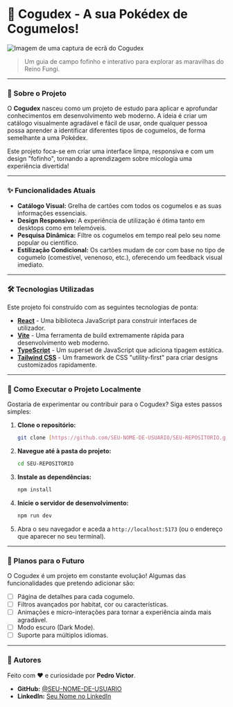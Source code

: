 # 🍄 Cogudex - A sua Pokédex de Cogumelos!

![Imagem de uma captura de ecrã do Cogudex](https://placehold.co/800x400/FFDDD8/44403c?text=Adicione+aqui+um+screenshot+do+seu+app!)
> Um guia de campo fofinho e interativo para explorar as maravilhas do Reino Fungi.

---

### 🌿 Sobre o Projeto

O **Cogudex** nasceu como um projeto de estudo para aplicar e aprofundar conhecimentos em desenvolvimento web moderno. A ideia é criar um catálogo visualmente agradável e fácil de usar, onde qualquer pessoa possa aprender a identificar diferentes tipos de cogumelos, de forma semelhante a uma Pokédex.

Este projeto foca-se em criar uma interface limpa, responsiva e com um design "fofinho", tornando a aprendizagem sobre micologia uma experiência divertida!

---

### ✨ Funcionalidades Atuais

* **Catálogo Visual:** Grelha de cartões com todos os cogumelos e as suas informações essenciais.
* **Design Responsivo:** A experiência de utilização é ótima tanto em desktops como em telemóveis.
* **Pesquisa Dinâmica:** Filtre os cogumelos em tempo real pelo seu nome popular ou científico.
* **Estilização Condicional:** Os cartões mudam de cor com base no tipo de cogumelo (comestível, venenoso, etc.), oferecendo um feedback visual imediato.

---

### 🛠️ Tecnologias Utilizadas

Este projeto foi construído com as seguintes tecnologias de ponta:

* **[React](https://react.dev/)** - Uma biblioteca JavaScript para construir interfaces de utilizador.
* **[Vite](https://vitejs.dev/)** - Uma ferramenta de build extremamente rápida para desenvolvimento web moderno.
* **[TypeScript](https://www.typescriptlang.org/)** - Um superset de JavaScript que adiciona tipagem estática.
* **[Tailwind CSS](https://tailwindcss.com/)** - Um framework de CSS "utility-first" para criar designs customizados rapidamente.

---

### 🚀 Como Executar o Projeto Localmente

Gostaria de experimentar ou contribuir para o Cogudex? Siga estes passos simples:

1.  **Clone o repositório:**
    ```bash
    git clone [https://github.com/SEU-NOME-DE-USUARIO/SEU-REPOSITORIO.git](https://github.com/SEU-NOME-DE-USUARIO/SEU-REPOSITORIO.git)
    ```

2.  **Navegue até à pasta do projeto:**
    ```bash
    cd SEU-REPOSITORIO
    ```

3.  **Instale as dependências:**
    ```bash
    npm install
    ```

4.  **Inicie o servidor de desenvolvimento:**
    ```bash
    npm run dev
    ```

5.  Abra o seu navegador e aceda a `http://localhost:5173` (ou o endereço que aparecer no seu terminal).

---

### 🔮 Planos para o Futuro

O Cogudex é um projeto em constante evolução! Algumas das funcionalidades que pretendo adicionar são:

* [ ] Página de detalhes para cada cogumelo.
* [ ] Filtros avançados por habitat, cor ou características.
* [ ] Animações e micro-interações para tornar a experiência ainda mais agradável.
* [ ] Modo escuro (Dark Mode).
* [ ] Suporte para múltiplos idiomas.

---

### 👤 Autores

Feito com ❤️ e curiosidade por **Pedro Victor**.

* **GitHub:** [@SEU-NOME-DE-USUARIO](https://github.com/PittViic)
* **LinkedIn:** [Seu Nome no LinkedIn](https://www.linkedin.com/in/pedro-victor-ssa/)


